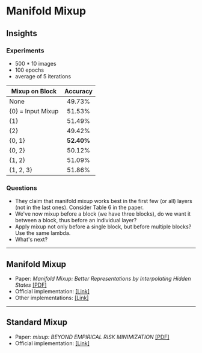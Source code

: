 # Manifold Mixup

## Insights

### Experiments
* 500 * 10 images
* 100 epochs
* average of 5 iterations

| Mixup on Block    | Accuracy |
| ----------------- |:--------:|
| None              | 49.73%   |
| {0} = Input Mixup | 51.53%   |
| {1}               | 51.49%   |
| {2}               | 49.42%   |
| {0, 1}            | **52.40%**   |
| {0, 2}            | 50.12%   |
| {1, 2}            | 51.09%   |
| {1, 2, 3}         | 51.86%   |

### Questions
* They claim that manifold mixup works best in the first few (or all) layers (not in the last ones). Consider Table 6 in the paper.
* We've now mixup before a block (we have three blocks), do we want it between a block, thus before an individual layer? 
* Apply mixup not only before a single block, but before multiple blocks? Use the same lambda.
* What's next?

---

## Manifold Mixup
* Paper: _Manifold Mixup: Better Representations by Interpolating Hidden States_ [[PDF]](http://proceedings.mlr.press/v97/verma19a/verma19a.pdf)
* Official implementation: [[Link]](https://github.com/vikasverma1077/manifold_mixup)
* Other implementations: [[Link]](https://paperswithcode.com/paper/manifold-mixup-better-representations-by#code)

---

## Standard Mixup

* Paper: _mixup: BEYOND EMPIRICAL RISK MINIMIZATION_ [[PDF]](https://openreview.net/pdf?id=r1Ddp1-Rb)
* Official implementation: [[Link]](https://github.com/facebookresearch/mixup-cifar10)